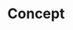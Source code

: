 ---
layout: tag-list
type: tag
title: Concept
slug: algorithm-concept
category: algorithm
sidebar: true
order: 1
description: >
    Algorithm Concept
---